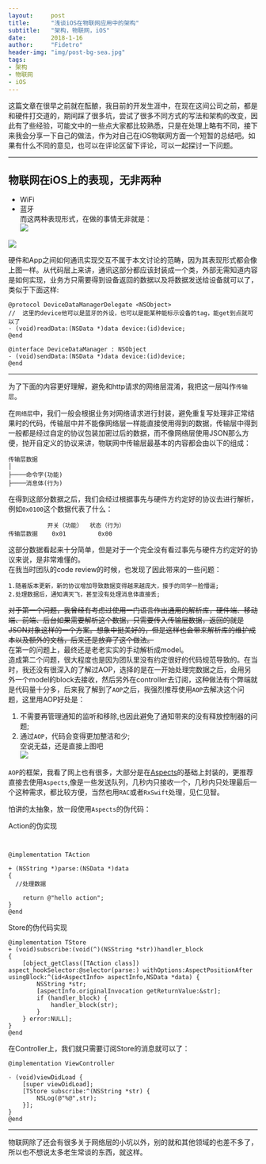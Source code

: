 ```yaml
---
layout:     post
title:      "浅谈iOS在物联网应用中的架构"
subtitle:   "架构，物联网，iOS"
date:       2018-1-16
author:     "Fidetro"
header-img: "img/post-bg-sea.jpg"
tags:
- 架构
- 物联网
- iOS
---
```


这篇文章在很早之前就在酝酿，我目前的开发生涯中，在现在这间公司之前，都是和硬件打交道的，期间踩了很多坑，尝试了很多不同方式的写法和架构的改变，因此有了些经验，可能文中的一些点大家都比较熟悉，只是在处理上略有不同，接下来我会分享一下自己的做法，作为对自己在iOS物联网方面一个短暂的总结吧。如果有什么不同的意见，也可以在评论区留下评论，可以一起探讨一下问题。

------------------------------

物联网在iOS上的表现，无非两种
------------------------------
- WiFi
- 蓝牙  
而这两种表现形式，在做的事情无非就是：  
![](http://foolishtalk.oss-cn-shenzhen.aliyuncs.com/2345604-7134da016a716ebf.png)

![](http://foolishtalk.oss-cn-shenzhen.aliyuncs.com/0C1F4A7B-90A5-4CB1-B51A-A06A48116480.png)

硬件和App之间如何通讯实现交互不属于本文讨论的范畴，因为其表现形式都会像上图一样。从代码层上来讲，通讯这部分都应该封装成一个类，外部无需知道内容是如何实现，业务方只需要得到设备返回的数据以及将数据发送给设备就可以了，类似于下面这样:
```
@protocol DeviceDataManagerDelegate <NSObject>
//  这里的device他可以是蓝牙的外设，也可以是能某种能标示设备的tag，能get到点就可以了
- (void)readData:(NSData *)data device:(id)device;
@end

@interface DeviceDataManager : NSObject
- (void)sendData:(NSData *)data device:(id)device;
@end
```

------------------------------

为了下面的内容更好理解，避免和http请求的网络层混淆，我把这一层叫作`传输层`。

在`网络层`中，我们一般会根据业务对网络请求进行封装，避免重复写处理非正常结果时的代码，传输层中并不能像网络层一样能直接使用得到的数据，传输层中得到一般都是经过自定的协议包装加密过后的数据，而不像网络层使用JSON那么方便，抛开自定义的协议来讲，物联网中传输层最基本的内容都会由以下的组成：
```
传输层数据
│
├────命令字(功能)
├────消息体(行为)
```
在得到这部分数据之后，我们会经过根据事先与硬件方约定好的协议去进行解析，例如`0x0100`这个数据代表了什么：
```
           开关（功能）  状态（行为）
传输层数据    0x01         0x00 
```
这部分数据看起来十分简单，但是对于一个完全没有看过事先与硬件方约定好的协议来说，是非常难懂的。  
在我当时团队的code review的时候，也发现了因此带来的一些问题：
```
1.随着版本更新，新的协议增加导致数据变得越来越庞大，接手的同学一脸懵逼;
2.处理数据后，通知满天飞，甚至没有处理消息体直接丢;
```
~~对于第一个问题，我曾经有考虑过使用一门语言作出通用的解析库，硬件端、移动端、前端、后台如果需要解析这个数据，只需要传入传输层数据，返回的就是JSON对象这样的一个方案。想象中挺美好的，但是这样也会带来解析库的维护成本以及额外的文档，后来还是放弃了这个做法。~~  
 在第一的问题上，最终还是老老实实的手动解析成model。  
 造成第二个问题，很大程度也是因为团队里没有约定很好的代码规范导致的。在当时，我还没有很深入的了解过AOP，选择的是在一开始处理完数据之后，会用另外一个model的block去接收，然后另外在controller去订阅，这种做法有个弊端就是代码量十分多，后来我了解到了`AOP`之后，我强烈推荐使用`AOP`去解决这个问题，这里用AOP好处是：  
1. 不需要再管理通知的监听和移除,也因此避免了通知带来的没有释放控制器的问题;
2. 通过`AOP`，代码会变得更加整洁和少;  
空说无益，还是直接上图吧  
![](http://foolishtalk.oss-cn-shenzhen.aliyuncs.com/D45F4AE5-5D7F-4C98-9AB9-B26886FFC8FF.png)


`AOP`的框架，我看了网上也有很多，大部分是在[Aspects](https://github.com/steipete/Aspects)的基础上封装的，更推荐直接去使用`Aspects`,像是一些发送队列，几秒内只接收一个，几秒内只处理最后一个这种需求，都比较方便，当然也用`RAC`或者`RxSwift`处理，见仁见智。    


怕讲的太抽象，放一段使用`Aspects`的伪代码：  
 
Action的伪实现 
```
 

@implementation TAction

+ (NSString *)parse:(NSData *)data
{
  //处理数据

    return @"hello action";
}
@end
```
Store的伪代码实现 
```
@implementation TStore
+ (void)subscribe:(void(^)(NSString *str))handler_block
{
    [object_getClass([TAction class]) aspect_hookSelector:@selector(parse:) withOptions:AspectPositionAfter usingBlock:^(id<AspectInfo> aspectInfo,NSData *data) {
        NSString *str;
        [aspectInfo.originalInvocation getReturnValue:&str];
        if (handler_block) {
            handler_block(str);
        }
    } error:NULL];
}
@end
```
在Controller上，我们就只需要订阅Store的消息就可以了：
```
@implementation ViewController

- (void)viewDidLoad {
    [super viewDidLoad];    
    [TStore subscribe:^(NSString *str) {
        NSLog(@"%@",str);
    }];    
}
@end
````




------------------------------------------

物联网除了还会有很多关于网络层的小坑以外，别的就和其他领域的也差不多了，所以也不想说太多老生常谈的东西，就这样。
